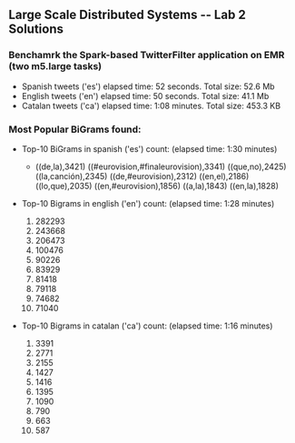 ## Large Scale Distributed Systems -- Lab 2 Solutions

### Benchamrk the Spark-based TwitterFilter application on EMR (two m5.large tasks)

 - Spanish tweets ('es') elapsed time: 52 seconds. Total size: 52.6 Mb
 - English tweets ('en') elapsed time: 50 seconds. Total size: 41.1 Mb
 - Catalan tweets ('ca') elapsed time: 1:08 minutes. Total size: 453.3 KB

### Most Popular BiGrams found:
 - Top-10 BiGrams in spanish ('es') count: (elapsed time: 1:30 minutes)
    - ((de,la),3421)
((#eurovision,#finaleurovision),3341)
((que,no),2425)
((la,canción),2345)
((de,#eurovision),2312)
((en,el),2186)
((lo,que),2035)
((en,#eurovision),1856)
((a,la),1843)
((en,la),1828)
       
 - Top-10 Bigrams in english ('en') count: (elapsed time: 1:28 minutes)
   1. 282293
   2. 243668
   3. 206473
   4. 100476
   5. 90226
   6. 83929
   7. 81418
   8. 79118
   9. 74682
   10. 71040
  
 - Top-10 Bigrams in catalan ('ca') count: (elapsed time: 1:16 minutes)
   1. 3391
   2. 2771
   3. 2155
   4. 1427
   5. 1416
   6. 1395
   7. 1090
   8. 790
   9. 663
   10. 587
